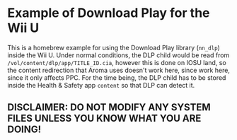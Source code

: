 # Example of Download Play for the Wii U

This is a homebrew example for using the Download Play library (`nn_dlp`) inside the Wii U. Under normal conditions, the DLP child would be read from `/vol/content/dlp/app/TITLE_ID.cia`, however this is done on IOSU land, so the content redirection that Aroma uses doesn't work here, since work here, since it only affects PPC. For the time being, the DLP child has to be stored inside the Health & Safety app `content` so that DLP can detect it.  

## DISCLAIMER: DO NOT MODIFY ANY SYSTEM FILES UNLESS YOU KNOW WHAT YOU ARE DOING!
